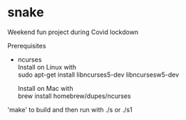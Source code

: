 # snake

Weekend fun project during Covid lockdown

Prerequisites
- ncurses  
  Install on Linux with   
  sudo apt-get install libncurses5-dev libncursesw5-dev  
  
  Install on Mac with   
  brew install homebrew/dupes/ncurses  
  
'make' to build and then run with ./s or ./s1
  
